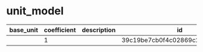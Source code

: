 # unit_model
|base_unit|coefficient|description|id|name|
|--|--|--|--|--|
||1||39c19be7cb0f4c02869c211133f0eccf|грамм|